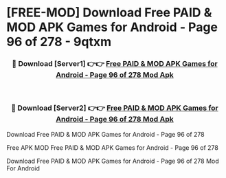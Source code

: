 # [FREE-MOD] Download Free PAID & MOD APK Games for Android - Page 96 of 278 - 9qtxm


<div align="center">
<h3>🔴 Download [Server1] 👉👉 <a href="https://apk-comot.site?title=Free_PAID_&_MOD_APK_Games_for_Android_-_Page_96_of_278">Free PAID & MOD APK Games for Android - Page 96 of 278 Mod Apk</a></h3><br>

<h3>🔴 Download [Server2] 👉👉 <a href="https://apk-comot.site?title=Free_PAID_&_MOD_APK_Games_for_Android_-_Page_96_of_278">Free PAID & MOD APK Games for Android - Page 96 of 278 Mod Apk</a></h3>
</div>



Download Free PAID & MOD APK Games for Android - Page 96 of 278 

Free APK MOD Free PAID & MOD APK Games for Android - Page 96 of 278 

Download Free PAID & MOD APK Games for Android - Page 96 of 278 Mod For Android
